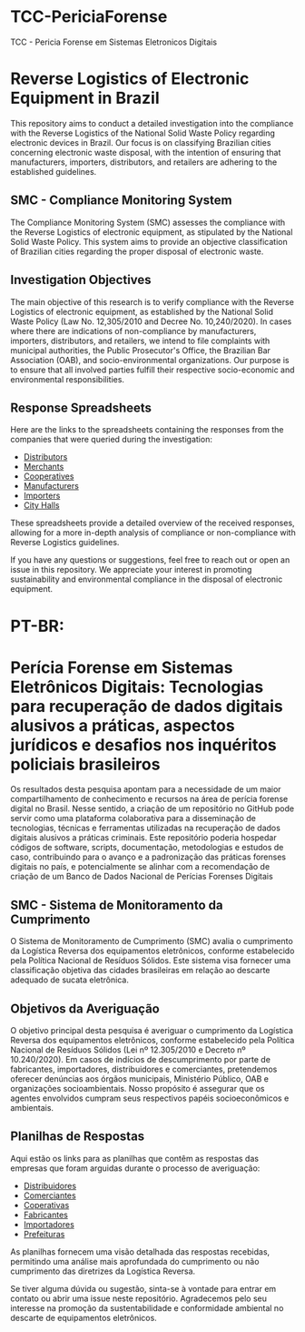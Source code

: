 # TCC-PericiaForense
TCC - Pericia Forense em Sistemas Eletronicos Digitais
# Reverse Logistics of Electronic Equipment in Brazil
This repository aims to conduct a detailed investigation into the compliance with the Reverse Logistics of the National Solid Waste Policy regarding electronic devices in Brazil. Our focus is on classifying Brazilian cities concerning electronic waste disposal, with the intention of ensuring that manufacturers, importers, distributors, and retailers are adhering to the established guidelines.

## SMC - Compliance Monitoring System
The Compliance Monitoring System (SMC) assesses the compliance with the Reverse Logistics of electronic equipment, as stipulated by the National Solid Waste Policy. This system aims to provide an objective classification of Brazilian cities regarding the proper disposal of electronic waste.

## Investigation Objectives
The main objective of this research is to verify compliance with the Reverse Logistics of electronic equipment, as established by the National Solid Waste Policy (Law No. 12,305/2010 and Decree No. 10,240/2020). In cases where there are indications of non-compliance by manufacturers, importers, distributors, and retailers, we intend to file complaints with municipal authorities, the Public Prosecutor's Office, the Brazilian Bar Association (OAB), and socio-environmental organizations. Our purpose is to ensure that all involved parties fulfill their respective socio-economic and environmental responsibilities.

## Response Spreadsheets
Here are the links to the spreadsheets containing the responses from the companies that were queried during the investigation:

- [Distributors](https://docs.google.com/spreadsheets/d/1_9GmCSYIBlck2VQbjIxxf8prKJAj0nqn-ThlUpODLY8/edit?usp=sharing)
- [Merchants](https://docs.google.com/spreadsheets/d/1lbnEPV4-CQUuy-w_ME88JsqlxdQ0zQIFKJ0vZbqvwBc/edit?usp=sharing)
- [Cooperatives](https://docs.google.com/spreadsheets/d/1elgAY8Xc2p_kNHCcXKklRaldBXr2gxnDrjhyqn-3b-U/edit?usp=sharing)
- [Manufacturers](https://docs.google.com/spreadsheets/d/1lN6Ok7iyFMuc1FKns6t6chbiS4pMNNeyIC8M7tEN6w0/edit?usp=sharing)
- [Importers](https://docs.google.com/spreadsheets/d/1oArWTerRD6X_yAsCa8hhU5MkjUOS9xlYH-4vXyCD3d4/edit?usp=sharing)
- [City Halls](https://docs.google.com/spreadsheets/d/1sXTpzL3KLTz9Gb6e0EbgGxZzHhX-D6snA1lIYJKaA8k/edit?usp=sharing)

These spreadsheets provide a detailed overview of the received responses, allowing for a more in-depth analysis of compliance or non-compliance with Reverse Logistics guidelines.

If you have any questions or suggestions, feel free to reach out or open an issue in this repository. We appreciate your interest in promoting sustainability and environmental compliance in the disposal of electronic equipment.



# PT-BR:

# Perícia Forense em Sistemas Eletrônicos Digitais: Tecnologias para recuperação de dados digitais alusivos a práticas, aspectos jurídicos e desafios nos inquéritos policiais brasileiros

Os resultados desta pesquisa apontam para a necessidade de um maior compartilhamento de conhecimento e recursos na área de perícia forense digital no Brasil. Nesse sentido, a criação de um repositório no GitHub pode servir como uma plataforma colaborativa para a disseminação de tecnologias, técnicas e ferramentas utilizadas na recuperação de dados digitais alusivos a práticas criminais. Este repositório poderia hospedar códigos de software, scripts, documentação, metodologias e estudos de caso, contribuindo para o avanço e a padronização das práticas forenses digitais no país, e potencialmente se alinhar com a recomendação de criação de um Banco de Dados Nacional de Perícias Forenses Digitais

## SMC - Sistema de Monitoramento da Cumprimento
O Sistema de Monitoramento de Cumprimento (SMC)  avalia o cumprimento da Logística Reversa dos equipamentos eletrônicos, conforme estabelecido pela Política Nacional de Resíduos Sólidos. Este sistema visa fornecer uma classificação objetiva das cidades brasileiras em relação ao descarte adequado de sucata eletrônica.

## Objetivos da Averiguação
O objetivo principal desta pesquisa é averiguar o cumprimento da Logística Reversa dos equipamentos eletrônicos, conforme estabelecido pela Política Nacional de Resíduos Sólidos (Lei nº 12.305/2010 e Decreto nº 10.240/2020). Em casos de indícios de descumprimento por parte de fabricantes, importadores, distribuidores e comerciantes, pretendemos oferecer denúncias aos órgãos municipais, Ministério Público, OAB e organizações socioambientais. Nosso propósito é assegurar que os agentes envolvidos cumpram seus respectivos papéis socioeconômicos e ambientais.

## Planilhas de Respostas
Aqui estão os links para as planilhas que contêm as respostas das empresas que foram arguidas durante o processo de averiguação:

- [Distribuidores](https://docs.google.com/spreadsheets/d/1_9GmCSYIBlck2VQbjIxxf8prKJAj0nqn-ThlUpODLY8/edit?usp=sharing)
- [Comerciantes](https://docs.google.com/spreadsheets/d/1lbnEPV4-CQUuy-w_ME88JsqlxdQ0zQIFKJ0vZbqvwBc/edit?usp=sharing)
- [Coperativas](https://docs.google.com/spreadsheets/d/1elgAY8Xc2p_kNHCcXKklRaldBXr2gxnDrjhyqn-3b-U/edit?usp=sharing)
- [Fabricantes](https://docs.google.com/spreadsheets/d/1lN6Ok7iyFMuc1FKns6t6chbiS4pMNNeyIC8M7tEN6w0/edit?usp=sharing)
- [Importadores](https://docs.google.com/spreadsheets/d/1oArWTerRD6X_yAsCa8hhU5MkjUOS9xlYH-4vXyCD3d4/edit?usp=sharing)
- [Prefeituras](https://docs.google.com/spreadsheets/d/1sXTpzL3KLTz9Gb6e0EbgGxZzHhX-D6snA1lIYJKaA8k/edit?usp=sharing)

As planilhas fornecem uma visão detalhada das respostas recebidas, permitindo uma análise mais aprofundada do cumprimento ou não cumprimento das diretrizes da Logística Reversa.

Se tiver alguma dúvida ou sugestão, sinta-se à vontade para entrar em contato ou abrir uma issue neste repositório. Agradecemos pelo seu interesse na promoção da sustentabilidade e conformidade ambiental no descarte de equipamentos eletrônicos.
